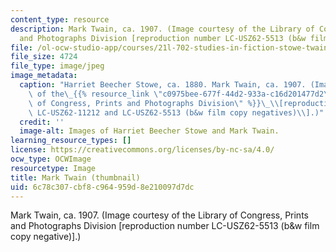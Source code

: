 ```yaml
---
content_type: resource
description: Mark Twain, ca. 1907. (Image courtesy of the Library of Congress, Prints
  and Photographs Division [reproduction number LC-USZ62-5513 (b&w film copy negative)].)
file: /ol-ocw-studio-app/courses/21l-702-studies-in-fiction-stowe-twain-and-the-transformation-of-19th-century-america-fall-2004/6c78c307cbf8c964959d8e210097d7dc_21l-702f04-th.jpg
file_size: 4724
file_type: image/jpeg
image_metadata:
  caption: "Harriet Beecher Stowe, ca. 1880. Mark Twain, ca. 1907. (Images courtesy\
    \ of the\_{{% resource_link \"c0975bee-677f-44d2-933a-c16d201477d2\" \"Library\
    \ of Congress, Prints and Photographs Division\" %}}\_\\[reproduction numbers,\
    \ LC-USZ62-11212 and LC-USZ62-5513 (b&w film copy negatives)\\].)"
  credit: ''
  image-alt: Images of Harriet Beecher Stowe and Mark Twain.
learning_resource_types: []
license: https://creativecommons.org/licenses/by-nc-sa/4.0/
ocw_type: OCWImage
resourcetype: Image
title: Mark Twain (thumbnail)
uid: 6c78c307-cbf8-c964-959d-8e210097d7dc
---
```

Mark Twain, ca. 1907. (Image courtesy of the Library of Congress, Prints and Photographs Division [reproduction number LC-USZ62-5513 (b&w film copy negative)].)